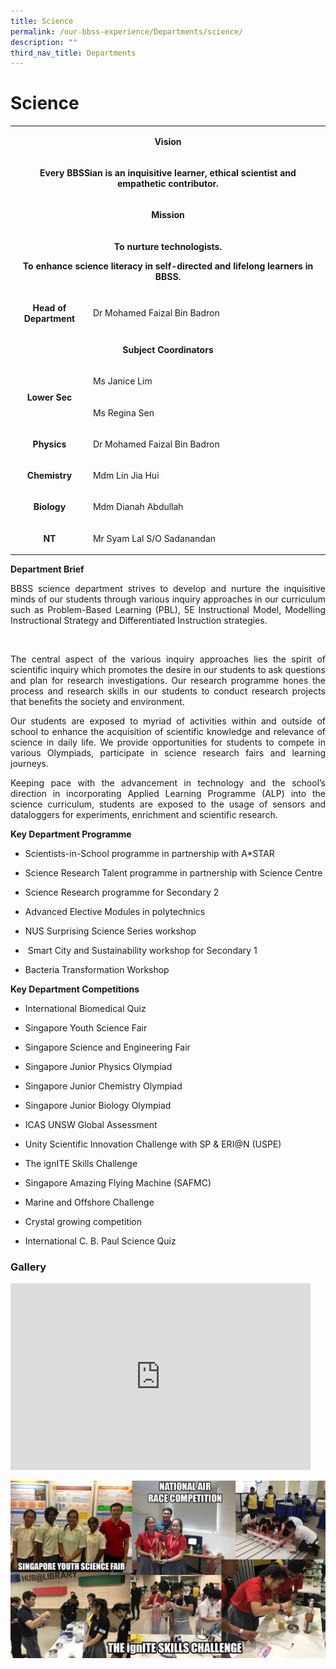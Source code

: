 ```yaml
---
title: Science
permalink: /our-bbss-experience/Departments/science/
description: ""
third_nav_title: Departments
---
```

# Science

<table width="623">
<tbody>
<tr>
<td colspan="2" style="width: 613px;">
<p style="text-align: center;"><strong>Vision</strong></p>
</td>
</tr>
<tr>
<td colspan="2" style="width: 613px;">
<p style="text-align: center;"><strong>Every BBSSian is an inquisitive learner, ethical scientist and empathetic contributor.</strong></p>
</td>
</tr>
<tr>
<td colspan="2" style="width: 613px;">
<p style="text-align: center;"><strong>Mission</strong></p>
</td>
</tr>
<tr>
<td colspan="2" style="width: 613px;">
<p style="text-align: center;"><strong>To nurture technologists.</strong></p>
<p style="text-align: center;"><strong>To enhance science literacy in self-directed and lifelong learners in BBSS.</strong></p>
</td>
</tr>
<tr>
<td style="width: 123.198px;">
<p style="text-align: center;"><strong>Head of Department</strong></p>
</td>
<td style="width: 483.802px;">
<p>Dr Mohamed Faizal Bin Badron</p>
</td>
</tr>
<tr>
<td colspan="2" style="width: 613px;">
<p style="text-align: center;"><strong>Subject Coordinators</strong></p>
</td>
</tr>
<tr>
<td rowspan="2" style="width: 123.198px;">
<p style="text-align: center;"><strong>Lower Sec</strong></p>
</td>
<td style="width: 483.802px;">
<p>Ms Janice Lim</p>
</td>
</tr>
<tr>
<td style="width: 483.802px;">
<p>Ms Regina Sen</p>
</td>
</tr>
<tr>
<td style="width: 123.198px;">
<p style="text-align: center;"><strong>Physics</strong></p>
</td>
<td style="width: 483.802px;">
<p>Dr Mohamed Faizal Bin Badron</p>
</td>
</tr>
<tr>
<td style="width: 123.198px;">
<p style="text-align: center;"><strong>Chemistry</strong></p>
</td>
<td style="width: 483.802px;">
<p>Mdm Lin Jia Hui</p>
</td>
</tr>
<tr>
<td style="width: 123.198px;">
<p style="text-align: center;"><strong>Biology</strong></p>
</td>
<td style="width: 483.802px;">
<p>Mdm Dianah Abdullah</p>
</td>
</tr>
<tr>
<td style="width: 123.198px;">
<p style="text-align: center;"><strong>NT</strong></p>
</td>
<td style="width: 483.802px;">
<p>Mr Syam Lal S/O Sadanandan</p>
</td>
</tr>
</tbody>
</table>

**Department Brief**

<p style="text-align: justify;">BBSS science department strives to develop and nurture the inquisitive minds of our students through various inquiry approaches in our curriculum such as Problem-Based Learning (PBL), 5E Instructional Model, Modelling Instructional Strategy and Differentiated Instruction strategies.&nbsp; &nbsp; </p>&nbsp;

<p style="text-align: justify;">The central aspect of the various inquiry approaches lies the spirit of scientific inquiry which promotes the desire in our students to ask questions and plan for research investigations. Our research programme hones the process and research skills in our students to conduct research projects that benefits the society and environment.</p>

<p style="text-align: justify;">Our students are exposed to myriad of activities within and outside of school to enhance the acquisition of scientific knowledge and relevance of science in daily life. We provide opportunities for students to compete in various Olympiads, participate in science research fairs and learning journeys.</p>

<p style="text-align: justify;">Keeping pace with the advancement in technology and the school’s direction in incorporating Applied Learning Programme (ALP) into the science curriculum, students are exposed to the usage of sensors and dataloggers for experiments, enrichment and scientific research.</p>

  

**Key Department Programme**

*   Scientists-in-School programme in partnership with A\*STAR

*   Science Research Talent programme in partnership with Science Centre

*   Science Research programme for Secondary 2

*   Advanced Elective Modules in polytechnics

*   NUS Surprising Science Series workshop

*   &nbsp;Smart City and Sustainability workshop for Secondary 1

*   Bacteria Transformation Workshop

  

**Key Department Competitions**

*   International Biomedical Quiz

*   Singapore Youth Science Fair

*   Singapore Science and Engineering Fair

*   Singapore Junior Physics Olympiad

*   Singapore Junior Chemistry Olympiad

*   Singapore Junior Biology Olympiad

*   ICAS UNSW Global Assessment

*   Unity Scientific Innovation Challenge with SP &amp; ERI@N (USPE)

*   The ignITE Skills Challenge

*   Singapore Amazing Flying Machine (SAFMC)

*   Marine and Offshore Challenge

*   Crystal growing competition

*   International C. B. Paul Science Quiz

### **Gallery**
<iframe allowfullscreen="true" height="299" width="480" frameborder="0" src="https://docs.google.com/presentation/d/e/2PACX-1vTRweNxwreQLSQYKC6nMWUEN7Zhyc-_IrPMLtuqIOGXz7S5wKZKdPyjlXDsJIS66aD6CCA4RykLbcCa/embed?start=true&amp;loop=true&amp;delayms=3000"></iframe>

![](/images/Our%20BBSS%20Experience/Science%20Photo%20Gallery.jpg)